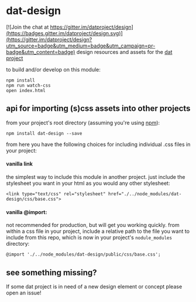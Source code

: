 # dat-design

[![Join the chat at https://gitter.im/datproject/design](https://badges.gitter.im/datproject/design.svg)](https://gitter.im/datproject/design?utm_source=badge&utm_medium=badge&utm_campaign=pr-badge&utm_content=badge)
design resources and assets for the [dat project](http://dat-data.com)

to build and/or develop on this module:
```
npm install
npm run watch-css
open index.html
```

## api for importing (s)css assets into other projects
from your project's root directory (assuming you're using [npm](http://npmjs.com)):
```
npm install dat-design --save
```
from here you have the following choices for including individual .css files in your project:

#### vanilla link
the simplest way to include this module in another project. just include the stylesheet you want in your html as you would any other stylesheet:
```
<link type="text/css" rel="stylesheet" href="./../node_modules/dat-design/css/base.css">
```
#### vanilla @import:
not recommended for production, but will get you working quickly. from within a css file in your project, include a relative path to the file you want to include from this repo, which is now in your project's `nodule_modules` directory:
```
@import './../node_modules/dat-design/public/css/base.css';
```

## see something missing?

If some dat project is in need of a new design element or concept please open an issue!

